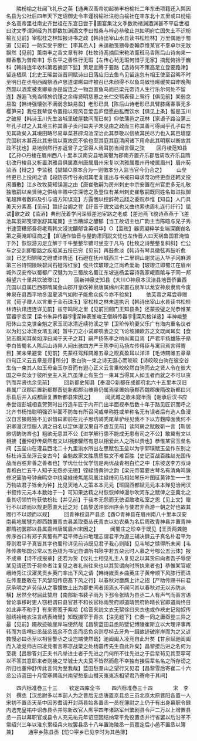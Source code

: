 <!-- { "loadSidebar": true } -->
　　隣枌榆之社闻飞礼乐之英【通典汉髙帝初起祷丰枌榆社二年东击项籍还入闗因名县为公社后四年天下定诏御史令丰谨枌榆社注枌白榆社在丰东北十五里或曰枌榆乡名高帝里社南史齐世祖在东宫日尝于圃宴集沈文季数劝禇渊酒渊甚不平启世祖曰沈文季谓渊经为其郡数加渊酒文季曰惟桑与梓必恭敬止岂如明府亡国失土不识枌榆互见前】宰松桂之林知报诗书之政【韩诗出宰山水县读书松桂林】万里偶驰于蜀道【见前】一防实受于滕仁【李其邑人】未遑驰笺猥辱委翰恭惟某官不羣卓尔无敌飘然【见前】薫南丰之香文章有种【杜牧诗髙摘屈宋艳浓薰班马香陈后山诗向来一瓣香敬为曽南丰】乐东平之善性行无瑕【左传心茍无瑕何惜乎无家】摘髭俯拾于巍科【韩诗连年收科第若摘颔下髭】策足宜腾于要路【选诗何不策高足立登要路津】留连栖凤【北史王晞尝诣晋祠赋诗曰日落应归去鱼鸟见留连忽有相王使至召晞不时至明日在丞相西阁祭酒卢思道谓晞曰昨被召已朱顔得不以鱼鸟致怪晞缓笑曰昨晚陶然颇以酒浆被责卿辈亦是留连之一物岂直鱼鸟而已梁元帝诗人生行乐尔何处不留连】邂逅飞鳬当师旅饥馑之余得贤明慈惠之长伫交鹗表径上鸳行【俱见前】某弱念易盈【韩诗强懐张不满弱念缺易盈】老形已具【陈后山诗老形已具臂膝痛春事无多樱笋来】我任我辇误令置指以观风吾爱吾庐但愿曲肱而饮水【俱见上条】惟是玉川之破屋【韩诗玉川先生洛城里破屋数间而已矣】仰依蒲邑之茂林【家语子路治蒲三年孔子过之入其境三称其善子贡问曰夫子未见由之政而三称其善可得闻乎孔子曰吾见其政矣入其境田畴尽易草菜甚辟沟洫深治此其恭敬以信故其民尽力也入其邑墙屋完固树木甚茂此其忠信以寛故民不偷也至其庭其庭清闲诸下用命此其明察以断故其政不扰也】易地则然行亦返曾子之室得人焉耳防当闻言偃之弦
　　回丹棱范知县【乙孙○丹棱在眉州西八十里本汉南安县地属犍为郡南齐置齐乐郡后周改齐乐县隋初改丹棱县又析置洪雅县俱属嘉州唐属眉州宋复以洪雅属嘉州丹棱属眉州】眉州荀监酒【辩之】李监税【喆辅○原本合为一则徽本分入监当官今仍合之】
　　山垒终更已上投闲之请【段防宗传谷永闵其老复逺出与书戒曰毋求竒功终更亟还韩文投闲置散】江乡改牧莫知误渥之由【唐崔敬嗣为房州刺史中宗安置在州官吏多无礼敬独敬嗣以亲贤待之供给丰赡中宗深徳之及登位有某州刺史崔敬嗣既同姓名毎进拟御笔超拜者数四及引与语方知误宠】方露悃以控辞荷云牋之委贶恭惟【知县】人门具美天分素髙【见前】暂纡台阁之登【纡音于説文诎也又曲也萦也周礼连行纡行】屈试歌之政【监酒】典刑茂着学问深醇差池宦路之老成【差池燕飞貌诗燕燕于飞差池其羽郑笺谓张舒其尾翼】主当糟邱之醲郁【当工故切主也广韵主当陈暄与兄子秀书速营糟邱吾将老焉韩文浸沈醲郁含英咀华】○【监税】器资凝粹学业端深巍峩名第之英淹卹征商之【卹通作恤音与屋韵肃同説文忧也左传晋人曰天祸鲁国君淹恤于外】恢恢游刃足立解于千牛整整华镳可坐空于凡马【杜牧之诗整整复斜斜】伫公车之交剡即要路之疾驱某五技已穷【见前】再鼓愈淡【韩诗有琴具徽弦再鼔听愈淡】已乞归铜陵之磴或许告还【石磴在抚州城西三十二里铜山谢灵运入华子冈麻源第三谷诗铜陵映碧涧石磴泻红泉】傥共饮玻瓈之江尚希爱助【玻瓈江即蜀江在眉州城外汉安帝以蜀都广汉犍为为三蜀故名蜀江东坡送杨孟容诗我家峨眉隂与子同一邦相望六十里共饮玻瓈江】
　　回新神泉史知县【大川○神泉本汉涪县地晋侨置西充国以县属巴西郡隋属金山郡开皇改神泉唐属绵州宋置石泉军以龙安神泉隶焉今废神泉在县西平地冬温夏沸气如附子能愈众疾今亦不验矣】
　　依芙蓉之幕尝辱赠言【荀子赠人以言重于金石珠玉】宰松桂之林未遑执讯【韩诗出宰山水县读书松桂林诗执讯连连详见前】兹守鸣珂之里【见前回劒门王知县条】还蒙投璧之光恭惟某官器宇宏深【梁书朱异传器宇深神表峯峻王僧辨传器宇深风格详逺】丰神峻整阳休山立克世金魁之家玉润冰清近续符溪之学【卫玠传玠妻父乐广有海内重名议者以为妇公冰清女壻玉润】暂牛刀之小试即鹗表之交飞论坡頴欧苏之文既闻耳矣【食货志既闻耳矣如淳曰闻于天子之耳】嗣严扬陈李之响尚寓目焉【严君平扬雄陈子昻李白皆蜀名人陈后山诗异人间出骇四方严王陈李司马扬左传得臣与寓目焉言得寄目】某未果避堂【见前】先蒙枉驾拜闗雎五章之贶真盈耳以洋洋【毛诗闗雎五章章四句正义云五章是郑所分】歌白驹一束之诗无遐心而皎皎【诗皎皎白驹在彼空谷生刍一束其人如玉毋金玉尔音而有遐心正义云言乗皎皎然白驹而去之贤人令在彼大国之中矣汝于彼所至主人礼饩虽薄止有生刍一束耳当得其人如玉者而就之不可以贪饩而弃贤也余见前】
　　回新都史知县【奉温○新都在成都府北六十五里本汉旧县属广汉郡后置新都郡晋徙新都郡治维县仍属焉梁置始康郡西魏郡废隋改新都曰兴乐县后并入成都唐复置新都县宋因之】
　　闻武城之歌未窥半面【谢承后汉书应奉尝诣彭城相袁贺贺时出行造车匠于内开门出半面视奉后数十年于路见匠识而呼之北齐书杨愔聪明强识半面不防毎有所召问或单称姓或单称名无有误者后有选人鱼漫汉自言猥贱独不见识愔曰卿前在元子思坊骑秃尾草驴经见我不下以方麴障面我何不识卿漫汉惊服人调之曰名以定体漫汉果自不虚互见前】读阿房之赋敢靳一言【靳居焮切韵防吝也】粗欲无患其不公【进学解行患不能成无患有司之不公】敢冀有文以相接【董仲舒传粲然有文以相接驩然有恩以相爱此人之所以贵也】恭惟某官玉垒名阀【玉垒山在灌县西北二十九里湔水所出左思赋包玉垒以为宇郭璞赋玉垒作东别之标杜诗玉垒浮云变古今】金魁故家文胜质质胜文不难百胜【史记百战百胜赵充国传战而百胜非善之善者也】学优仕仕优学信是两优战青袍白纻之中【东坡送李方叔诗青袍白纻五千人知子无怨亦无徳】铿緑绮黄钟之韵【梁元帝纂要古琴名有清角鸣廉修况篮胁号钟自鸣空中绕梁緑绮焦尾凤凰注緑绮司马相如琴乐叶图征黄钟生一一生万物故君子铄金为钟】比见天地人之策本本元元【班固西都赋元元本本殚见洽闲汉书叙传元元本本数始于一】可知果达萟之材恢恢绰绰漫尔吹河东之赋俾之空冀北之羣其叨领竹符获依枌社【并见前】于我本无怨而无徳讵敢收私室之恩【见上文】赠行不以颂而以规更愿直大廷之对【昌黎送许郢州序余与使君非燕游一朝之好也故其赠行不以颂而以规】
　　回青神权县严县丞【酉○青神县在眉州南八十里本汉安南县地属犍为郡西魏置青衣县盖取蚕丛氏青衣以劝农桑为名后周改青神县并置青神郡隋初罢郡以县属嘉州唐属眉州宋因之】
　　闻蜀庄之珍幸于既见【王贡两龚鲍传序谷口有郑子真蜀有严君平师古曰地理志谓君平为遵三辅决録云子真名朴君平为尊则君平子真皆其字也蜀珍详见前诗既见君子我心则降】见韦郇之牍得所未闻【韦陟传袭郇国公常以五色牋为书记自谓所书陟字若五朶云时人慕之号郇公五云体】报不成章【诗不成报章】还若为贽【仪礼士相见礼主人复见之以其贽曰向者吾子辱使某见请还贽于将命者注复见之者礼尚往来也以其贽谓向时所执来者也】恭惟某官岷峨峙秀江汉濯灵贡乡英门率出下风之请【韩诗嵗贡乡曲英庄子黄帝顺下风膝行而进左传羣臣敢在下风邹阳传窃髙下风之行】以春秋对亟膺上计之招【严助传赐书曰君厌承明之庐劳侍从之事懐故土出为郡吏间者阔焉乆不闻问其以春秋对无以苏防从横】居然全材屈此赞府【南部新书裴子雨为下邳令张晴为县丞二人有声气而善言语曾论事移时吏人窃相谓曰县官甚不和长官称雨赞府即道晴赞府称晴长官即道雨终日如此非不和乎】有来寄笺于紫袷【袷音夹説文衣无絮徐曰夹衣也或作裌史记匈奴传服绣袷绮衣注言绣表绮里】知既摄宰于青衣【注见题下】伫奏一同之庸亟登三异之最【见前】蹑故迹破崖岸端使然哉【昌黎蓝田县丞防壁记博陵崔斯立以大理评事再转而为丞喟曰丞哉丞哉余不负丞而丞负余则尽枿去牙角一蹑故迹破崖岸而为之又谚数慢必曰丞至以相訾謷丞之设岂端使然哉】驰阊阖入凌竞自此升矣【甘泉赋驰阊阖而入凌竞师古曰凌竞者言寒凉战栗之处杨震传先生自此升矣】昌黎接后进之名何为至我【昌黎答刘正夫书凡举进士者于先进之门何所不往先进之于后辈茍见其至寜可以不答其意耶来者则接之举城士大夫莫不皆然而愈不幸独有接后辈名名之所存谤之所归也董仲舒传此言何为至我哉】蓝田愁羣山之望行又见君【昌黎雪后寄崔二十六丞公诗蓝田十月雪塞闗我兴南望愁羣山攅天嵬嵬冻相望君乃寄命于其间】









　　四六标准巻三十三
　　钦定四库全书
　　四六标准巻三十四　　　　宋　李刘　撰丞【汉丞尉多以本部人为之晋后无丞唐置京县丞三员北京太原晋阳各置一人宋初不置丞天圣中因苏耆请开封两县始各置丞一员在簿尉之上仍于有出身幕职令録内选充皇祐中诏赤县丞并除新改官人熈寜四年诸路军州繁剧县令戸二万以上增置县丞一员以幕职官或县令人充元祐元年诏应因结纳常平免役置丞并行省罢以后沿革不常绍兴三年以淮东累经兵火权罢县丞十八年置海陵丞一员嘉定后小邑不置丞以簿兼】
　　通寜乡陈县丞【恺○寜乡已见李时为其邑簿】
